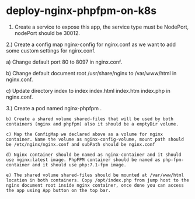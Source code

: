 # deploy-nginx-phpfpm-on-k8s

1) Create a service to expose this app, the service type must be NodePort, nodePort should be 30012.

2.) Create a config map nginx-config for nginx.conf as we want to add some custom settings for nginx.conf.

   a) Change default port 80 to 8097 in nginx.conf.

   b) Change default document root /usr/share/nginx to /var/www/html in nginx.conf.

   c) Update directory index to index index.html index.htm index.php in nginx.conf.

3.) Create a pod named nginx-phpfpm .

    b) Create a shared volume shared-files that will be used by both containers (nginx and phpfpm) also it should be a emptyDir volume.

    c) Map the ConfigMap we declared above as a volume for nginx container. Name the volume as nginx-config-volume, mount path should be /etc/nginx/nginx.conf and subPath should be nginx.conf

    d) Nginx container should be named as nginx-container and it should use nginx:latest image. PhpFPM container should be named as php-fpm-container and it should use php:7.1-fpm image.

    e) The shared volume shared-files should be mounted at /var/www/html location in both containers. Copy /opt/index.php from jump host to the nginx document root inside nginx container, once done you can access the app using App button on the top bar.
